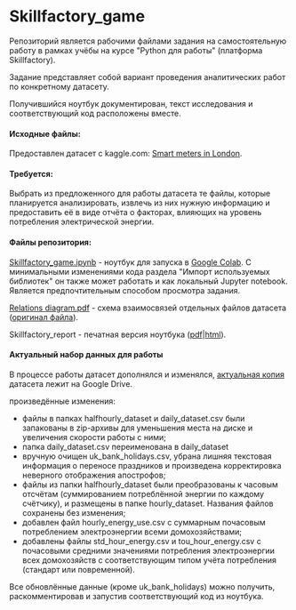 # Skillfactory_game

Репозиторий является рабочими файлами задания на самостоятельную работу в рамках учёбы на курсе "Python для работы" (платформа Skillfactory).

Задание представляет собой вариант проведения аналитических работ по конкретному датасету.

Получившийся ноутбук документирован, текст исследования и соответствующий код расположены вместе.

#### Исходные файлы:
Предоставлен датасет с kaggle.com:
[Smart meters in London](https://www.kaggle.com/jeanmidev/smart-meters-in-london "Smart meters in London").

#### Требуется:
Выбрать из предложенного для работы датасета те файлы, которые планируется анализировать, извлечь из них нужную информацию и предоставить её в виде отчёта о факторах, влияющих на уровень потребления электрической энергии.

#### Файлы репозитория:
[Skillfactory_game.ipynb](https://github.com/drovosekovanton/Skillfactory_game/blob/master/Skillfactory_game.ipynb "Skillfactory_game.ipynb") - ноутбук для запуска в [Google Colab](https://colab.research.google.com/ "Google Colab"). С минимальными изменениями кода раздела "Импорт используемых библиотек" он также может работать и как локальный Jupyter notebook. Является предпочтительным способом просмотра задания.

[Relations diagram.pdf](https://github.com/drovosekovanton/Skillfactory_game/blob/master/Relations%20diagram.pdf "Relations diagram.pdf") - схема взаимосвязей отдельных файлов датасета ([оригинал файла](https://drive.google.com/file/d/1YRiAUd_m_7IG9lklkeAsdHPuWDpw_B6P/view "оригинал файла")).

Skillfactory_report - печатная версия ноутбука ([pdf](https://github.com/drovosekovanton/Skillfactory_game/blob/master/Skillfactory_report.pdf "pdf")|[html](https://github.com/drovosekovanton/Skillfactory_game/blob/master/Skillfactory_report.html "html")).

#### Актуальный набор данных для работы
В процессе работы датасет дополнялся и изменялся, [актуальная копия](https://drive.google.com/drive/folders/1oVN31sW5rC_RDhA4w3azI0LwELBO3mx5?usp=sharing "актуальная копия") датасета лежит на Google Drive.

произведённые изменения:
- файлы в папках halfhourly_dataset и daily_dataset.csv были запакованы в zip-архивы для уменьшения места на диске и увеличения скорости работы с ними;
- папка daily_dataset.csv переименована в daily_dataset
- вручную очищен uk_bank_holidays.csv, убрана лишняя текстовая информация о переносе праздников и произведена корректировка неверного отображения апострофов;
- файлы из папки halfhourly_dataset были преобразованы к часовым отсчётам (суммированием потреблённой энергии по каждому счётчику), и размещены в папке hourly_dataset. Названия файлов сохранены без изменения;
- добавлен файл hourly_energy_use.csv с суммарным почасовым потреблением электроэнергии всеми домохозяйствами;
- добавлены файлы std_hour_energy.csv и tou_hour_energy.csv с почасовыми средними значениями потребления электроэнергии всех домохозяйств с соответствующим типом учёта потребления (стандарт или повременной).

Все обновлённые данные (кроме uk_bank_holidays) можно получить, раскомментировав и запустив соответствующий код из ноутбука.
